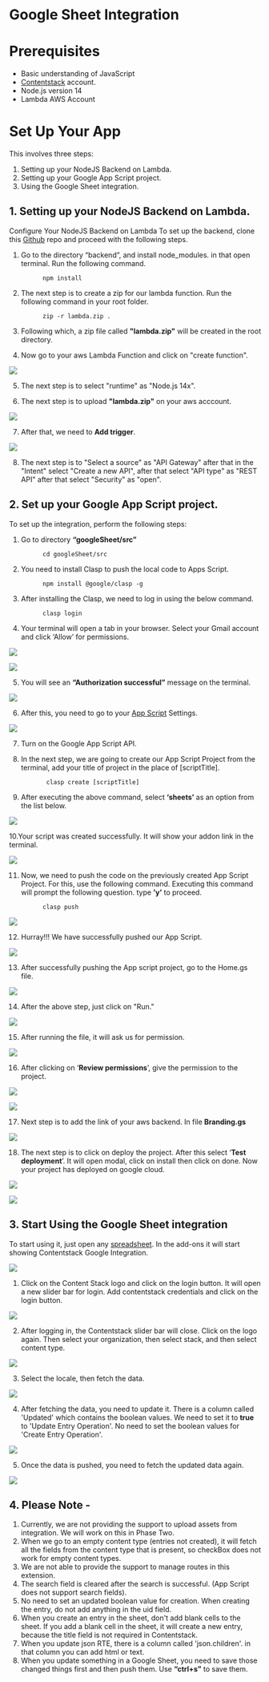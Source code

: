 # Google Sheet Integration



# Prerequisites
- Basic understanding of JavaScript
- [Contentstack](https://app.contentstack.com/#!/login) account.
- Node.js version 14
- Lambda AWS Account

# Set Up Your App
This involves three steps:

1. Setting up your NodeJS Backend on Lambda. 
1. Setting up your Google App Script project.
1. Using the Google Sheet integration.
## 1. Setting up your NodeJS Backend on Lambda.
 Configure Your NodeJS Backend on Lambda To set up the backend, clone this [Github](https://github.com/Contentstack-Solutions/Google-Sheet-Backend-Code) repo  and proceed with the following steps.
 
1. Go to the directory  “backend”, and install node_modules. in that open terminal. Run the following command.

             npm install

2. The next step is to create a zip for our lambda function. Run the following command in your root folder.



             zip -r lambda.zip .

3. Following which, a zip file called **"lambda.zip"** will be created in the root directory.




4. Now go to your aws Lambda Function and click on "create function".

![](https://images.contentstack.io/v3/assets/blt1c11a1ad74628afa/blt064978f9c7bf440c/62f3a03c57ac0577de0c08a1/Screenshot_2022-08-10_at_5.39.46_PM.png)

5. The next step is to select "runtime" as "Node.js 14x".

6. The next step is to upload **"lambda.zip"** on your aws acccount.

![](https://images.contentstack.io/v3/assets/blt1c11a1ad74628afa/blt331b92391f69af0a/62f3a1d018595876bf3187dc/Screenshot_2022-08-10_at_5.47.00_PM.png)

7. After that, we need to **Add trigger**.

 ![](https://images.contentstack.io/v3/assets/blt1c11a1ad74628afa/blt19add8dc1bfe50a8/62f3a35942380217691bfc75/Screenshot_2022-08-10_at_5.53.30_PM.png)

8. The next step is to "Select a source" as "API Gateway" after that in the "Intent" select "Create a new API", after that select "API type" as "REST API" after that select "Security" as "open".


## 2. Set up your Google App Script project.
To set up the integration, perform the following steps:

1. Go to directory  **“googleSheet/src”**

             cd googleSheet/src

2. You need to install Clasp to push the local code to Apps Script.

             npm install @google/clasp -g



3. After installing the Clasp, we need to log in using the below command.

             clasp login



4. Your terminal will open a tab in your browser. Select your Gmail account and click  ‘Allow’ for permissions.

![](https://images.contentstack.io/v3/assets/blt1c11a1ad74628afa/blt0eca2657a0875d5a/62a0899605f1d157f3a88606/cli.png)
















![](https://images.contentstack.io/v3/assets/blt1c11a1ad74628afa/bltaf812d7adf9366cb/62a089970ae1a75bf9d5d5e0/app_scripyt.png)


5. You will see an **“Authorization successful”** message on the terminal.

![](https://images.contentstack.io/v3/assets/blt1c11a1ad74628afa/blt913113fc3455f519/62a08d5496b55a5696224e0d/success.jpg) 










6. After this, you need to go to your  [App Script](https://script.google.com/u/1/home/usersettings) Settings.

![](https://images.contentstack.io/v3/assets/blt1c11a1ad74628afa/blt4d706a69a11ef0f3/62a09001e3bbf658a27e0013/settings.png)

7. Turn on the Google App Script API. 

8. In the next step, we are going to create our App Script Project from the terminal, add your title of project in the place of [scriptTitle]. 

              clasp create [scriptTitle]



9. After executing the above command, select **‘sheets’** as an option from the list below.

![](https://images.contentstack.io/v3/assets/blt1c11a1ad74628afa/blt18a8d9c20f7221e9/62a094871944ac5ac425e8be/select_script.jpg)








10.Your script was created successfully. It will show your addon link in the terminal.

![](https://images.contentstack.io/v3/assets/blt1c11a1ad74628afa/blt0a2859004c564d96/62a096052680af592233212c/successfuly_creted.jpg)




11. Now, we need to push the code on the previously created App Script Project. For this, use the following command. Executing this command will prompt the following question. type **’y’** to proceed.



              clasp push


![](https://images.contentstack.io/v3/assets/blt1c11a1ad74628afa/bltba51cf4b935a3a3e/62a097e4f4da744f1d8c545f/manifest.jpg)








12. Hurray!!! We have successfully pushed our App Script.

![](https://images.contentstack.io/v3/assets/blt1c11a1ad74628afa/bltf773ca708fa11958/62a099d9c949fd5059e8852e/pushed.jpg)





13. After successfully pushing the App script project, go to the Home.gs file.

![](https://images.contentstack.io/v3/assets/blt1c11a1ad74628afa/blte564a1b458a1f1d9/629f8139a3e9730f695d1b23/Aspose.Words.9d4b1670-1c6d-4297-bf63-e9fcd1521be5.003.png)

14. After the above step, just click on "Run."

![](https://images.contentstack.io/v3/assets/blt1c11a1ad74628afa/blt42309be884e651e6/629f813924e98e0f7a831d13/Aspose.Words.9d4b1670-1c6d-4297-bf63-e9fcd1521be5.004.png)





15. After running the file, it will ask us for permission.


![](https://images.contentstack.io/v3/assets/blt1c11a1ad74628afa/bltdf3be6cc17c0c41a/629f8139b86a794d785d6697/Aspose.Words.9d4b1670-1c6d-4297-bf63-e9fcd1521be5.005.png)


16. After clicking on ‘**Review permissions**’, give the permission to the project.

![](https://images.contentstack.io/v3/assets/blt1c11a1ad74628afa/blt13fea0e41fed3fd7/629f81397e445a4356bd8bab/Aspose.Words.9d4b1670-1c6d-4297-bf63-e9fcd1521be5.006.jpeg)























![](https://images.contentstack.io/v3/assets/blt1c11a1ad74628afa/bltc174ccedff4d242a/629f813931e9d30f65bf1ca0/Aspose.Words.9d4b1670-1c6d-4297-bf63-e9fcd1521be5.007.jpeg)

17. Next step is to add the link of your aws backend. In file **Branding.gs**

![](https://images.contentstack.io/v3/assets/blt1c11a1ad74628afa/bltd3b3d246244ad061/629f8139e2a136428b9a8c98/Aspose.Words.9d4b1670-1c6d-4297-bf63-e9fcd1521be5.008.png)


18. The next step is to click on deploy the project. After this select ‘**Test deployment**’. It will  open modal, click on install then click on done. Now your project has deployed on google cloud.

![](https://images.contentstack.io/v3/assets/blt1c11a1ad74628afa/bltbef437acb6a2fdbe/629f8139c1a31f435ce9d78d/Aspose.Words.9d4b1670-1c6d-4297-bf63-e9fcd1521be5.009.png)

![](https://images.contentstack.io/v3/assets/blt1c11a1ad74628afa/bltff43770f12e49de3/629f81391a5eff4c4c37b191/Aspose.Words.9d4b1670-1c6d-4297-bf63-e9fcd1521be5.010.png)














## 3. Start Using the Google Sheet integration
To start using it, just open any [spreadsheet](https://docs.google.com/spreadsheets/u/0/). In the add-ons it will start showing Contentstack Google Integration.

![](https://images.contentstack.io/v3/assets/blt1c11a1ad74628afa/blt4d79b7143a823dd2/629f81395711a40f708cc735/Aspose.Words.9d4b1670-1c6d-4297-bf63-e9fcd1521be5.011.png)



1. Click on the Content Stack logo and click on the login button. It will open a new slider bar for login. Add contentstack credentials and click on the login button.

![](https://images.contentstack.io/v3/assets/blt1c11a1ad74628afa/blt9db6aa9713b14c60/629f85a53d4e745ed3ae6155/chrome-capture-2022-4-26.gif)


2. After logging in, the Contentstack slider bar will close. Click on the logo again. Then select your organization, then select stack, and then select content type.

![](https://images.contentstack.io/v3/assets/blt1c11a1ad74628afa/blt2f06a50513216bf9/629f85a7dd28e20f45d63e14/CPT2205261335-1832x932_(1)_(1).gif)



3. Select the locale, then fetch the data. 


![](https://images.contentstack.io/v3/assets/blt1c11a1ad74628afa/blt42772d05da194440/629f85a77e445a4356bd8bbb/chrome-capture-2022-4-26_(2).gif)


4. After fetching the data, you need to update it. There is a column called 'Updated' which contains the boolean values. We need to set it to **true** to 'Update  Entry Operation'. No need to set the boolean values for 'Create Entry Operation'.

![](https://images.contentstack.io/v3/assets/blt1c11a1ad74628afa/bltd6948f10527664f4/629f8a0c0d3e0c2148fe637c/chrome-capture-2022-5-2.gif)

5. Once the data is pushed, you need to fetch the updated data again. 

![](https://images.contentstack.io/v3/assets/blt1c11a1ad74628afa/bltebd7e13359f9c8d0/629f8a939bb72a0f7439f5f0/chrome-capture-2022-5-2_(1).gif)

## 4. Please Note -
1. Currently, we are not providing the support to upload assets from integration. We will work on this in Phase Two.
2. When we go to an empty content type (entries not created), it will fetch all the fields from the content type that is present, so checkBox does not work for empty content types.
3. We are not able to provide the support to manage routes in this extension.
4. The search field is cleared after the search is successful. (App Script does not support search fields).
5. No need to set an updated boolean value for creation. When creating the entry, do not add anything in the uid field.
6. When you create an entry in the sheet, don't add blank cells to the sheet. If you add a blank cell in the sheet, it will create a new entry, because the title field is not required in Contentstack. 
7. When you update json RTE, there is a column called 'json.children'. in that column you can add html or text.
8. When you update something in a Google Sheet, you need to save those changed things first and then push them. Use **“ctrl+s”** to save them.










